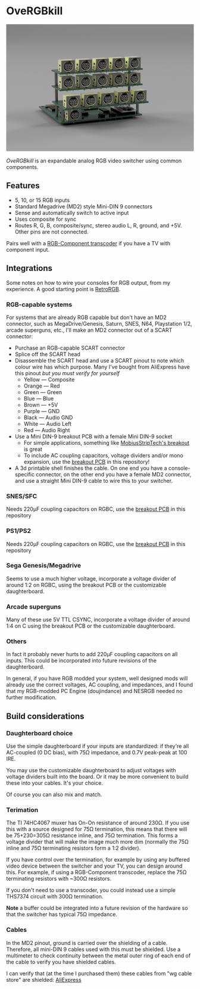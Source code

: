# OveRGBkill

![Render](renders/OveRGBkill.png)

*OveRGBkill* is an expandable analog RGB video switcher using common components.

## Features

* 5, 10, or 15 RGB inputs
* Standard Megadrive (MD2) style Mini-DIN 9 connectors
* Sense and automatically switch to active input
* Uses composite for sync
* Routes R, G, B, composite/sync, stereo audio L, R, ground, and +5V. Other pins are not connected.

Pairs well with a [RGB-Component transcoder](https://github.com/partlyhuman/rgb-yuv-transcoder) if you have a TV with component input.

## Integrations

Some notes on how to wire your consoles for RGB output, from my experience. A good starting point is [RetroRGB](https://www.retrorgb.com/systems.html).

### RGB-capable systems

For systems that are already RGB capable but don't have an MD2 connector, such as MegaDrive/Genesis, Saturn, SNES, N64, Playstation 1/2, arcade superguns, etc., I'll make an MD2 connector out of a SCART connector:

* Purchase an RGB-capable SCART connector
* Splice off the SCART head
* Disassemble the SCART head and use a SCART pinout to note which colour wire has which purpose. Many I've bought from AliExpress have this pinout *but you must verify for yourself*
	* Yellow — Composite
	* Orange — Red
	* Green — Green
	* Blue — Blue
	* Brown — +5V
	* Purple — GND
	* Black — Audio GND
	* White — Audio Left
	* Red — Audio Right
* Use a Mini DIN-9 breakout PCB with a female Mini DIN-9 socket
	* For simple applications, something like [MobiusStripTech's breakout](https://oshpark.com/shared_projects/amKj4zix) is great
	* To include AC coupling capacitors, voltage dividers and/or mono expansion, use the [breakout PCB](pcb/md2-rgb/) in this repository!
* A 3d printable shell finishes the cable. On one end you have a console-specific connector, on the other end you have a female MD2 connector, and use a straight Mini DIN-9 cable to wire this to your switcher.

### SNES/SFC

Needs 220μF coupling capacitors on RGBC, use the  [breakout PCB](pcb/md2-rgb/) in this repository

### PS1/PS2

Needs 220μF coupling capacitors on RGBC, use the  [breakout PCB](pcb/md2-rgb/) in this repository

### Sega Genesis/Megadrive

Seems to use a much higher voltage, incorporate a voltage divider of around 1:2 on RGBC, using the breakout PCB or the customizable daughterboard.

### Arcade superguns

Many of these use 5V TTL CSYNC, incorporate a voltage divider of around 1:4  on C using the breakout PCB or the customizable daughterboard.

### Others

In fact it probably never hurts to add 220μF coupling capacitors on all inputs. This could be incorporated into future revisions of the daughterboard.

In general, if you have RGB modded your system, well designed mods will already use the correct voltages, AC coupling, and impedances, and I found that my RGB-modded PC Engine (doujindance) and NESRGB needed no further modification.

## Build considerations

### Daughterboard choice

Use the simple daughterboard if your inputs are standardized: if they're all AC-coupled (0 DC bias), with 75Ω impedance, and 0.7V peak-peak at 100 IRE.

You may use the customizable daughterboard to adjust voltages with voltage dividers built into the board. Or it may be more convenient to build these into your cables. It's your choice.

Of course you can also mix and match.

### Terimation

The TI 74HC4067 muxer has On-On resistance of around 230Ω. If you use this with a source designed for 75Ω termination, this means that there will be 75+230=305Ω resistance inline, and 75Ω termination. This forms a voltage divider that will make the image much more dim (normally the 75Ω inline and 75Ω terminating resistors form a 1:2 divider).

If you have control over the termination, for example by using any buffered video device between the switcher and your TV, you can design around this. For example, if using a RGB-Component transcoder, replace the 75Ω terminating resistors with ~300Ω resistors.

If you don't need to use a transcoder, you could instead use a simple THS7374 circuit with 300Ω termination.

**Note** a buffer could be integrated into a future revision of the hardware so that the switcher has typical 75Ω impedance.

### Cables

In the MD2 pinout, ground is carried over the shielding of a cable. Therefore, all mini-DIN 9 cables used with this must be shielded. Use a multimeter to check continuity between the metal outer ring of each end of the cable to verify you have shielded cables.

I can verify that (at the time I purchased them) these cables from "wg cable store" are shielded: [AliExpress](https://www.aliexpress.com/item/1005004607170871.html)
